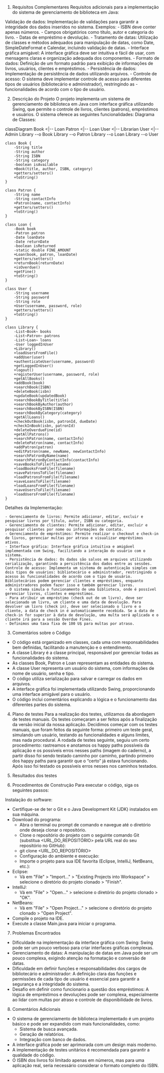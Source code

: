 1. Requisitos Complementares
Requisitos adicionais para a implementação do sistema de gerenciamento de biblioteca em Java:

  Validação de dados: Implementação de validações para garantir a integridade dos dados inseridos no sistema.
  Exemplos:
    - ISBN deve conter apenas números.
    - Campos obrigatórios como título, autor e categoria do livro.
    - Datas de empréstimo e devolução.
    - Tratamento de datas: Utilização de classes e métodos adequados para manipulação de datas, como Date, SimpleDateFormat e Calendar, incluindo validação de datas.
    - Interface gráfica amigável: A interface gráfica deve ser intuitiva e fácil de usar, com mensagens claras e organização adequada dos componentes.
    - Formato de dados: Definição de um formato padrão para exibição de informações de livros, usuários, clientes e empréstimos.
    - Persistência de dados: Implementação de persistência de dados utilizando arquivos.
    - Controle de acesso: O sistema deve implementar controle de acesso para diferentes tipos de usuários (bibliotecário e administrador), restringindo as - funcionalidades de acordo com o tipo de usuário.

2. Descrição do Projeto
O projeto implementa um sistema de gerenciamento de biblioteca em Java com interface gráfica utilizando Swing, que permite o controle de livros, clientes (patrons), empréstimos e usuários. O sistema oferece as seguintes funcionalidades:
Diagrama de Classes:

classDiagram
    Book <|-- Loan
    Patron <|-- Loan
    User <|-- Librarian
    User <|-- Admin
    Library --o Book
    Library --o Patron
    Library --o Loan
    Library --o User

    class Book {
        -String title
        -String author
        -String ISBN
        -String category
        -boolean isAvailable
        +Book(title, author, ISBN, category)
        +getters/setters()
        +toString()
    }

    class Patron {
        -String name
        -String contactInfo
        +Patron(name, contactInfo)
        +getters/setters()
        +toString()
    }

    class Loan {
        -Book book
        -Patron patron
        -Date loanDate
        -Date returnDate
        -boolean isReturned
        -static double FINE_AMOUNT
        +Loan(book, patron, loanDate)
        +getters/setters()
        +returnBook(returnDate)
        +isOverdue()
        +getFine()
        +toString()
    }

    class User {
        -String username
        -String password
        -String role
        +User(username, password, role)
        +getters/setters()
        +toString()
    }

    class Library {
        -List~Book~ books
        -List~Patron~ patrons
        -List~Loan~ loans
        -User loggedInUser
        +Library()
        +loadUsersFromFile()
        +addUser(user)
        +authenticateUser(username, password)
        +getLoggedInUser()
        +logout()
        +registerUser(username, password, role)
        +getAllBooks()
        +addBook(book)
        +searchBook(ISBN)
        +deleteBook(isbn)
        +updateBook(updatedBook)
        +searchBookByTitle(title)
        +searchBookByAuthor(author)
        +searchBookByISBN(ISBN)
        +searchBookByCategory(category)
        +getAllLoans()
        +checkOutBook(isbn, patronId, dueDate)
        +checkInBook(isbn, patronId)
        +deleteOverdueFine(id)
        +getAllPatrons()
        +searchPatron(name, contactInfo)
        +deletePatron(name, contactInfo)
        +addPatron(patron)
        +editPatron(name, newName, newContactInfo)
        +searchPatronByName(name)
        +searchPatronByContactInfo(contactInfo)
        +saveBooksToFile(filename)
        +loadBooksFromFile(filename)
        +savePatronsToFile(filename)
        +loadPatronsFromFile(filename)
        +saveLoansToFile(filename)
        +loadLoansFromFile(filename)
        +saveUsersToFile(filename)
        +loadUsersFromFile(filename)
    }

  Detalhes da Implementação:

    - Gerenciamento de livros: Permite adicionar, editar, excluir e pesquisar livros por título, autor, ISBN ou categoria.
    - Gerenciamento de clientes: Permite adicionar, editar, excluir e pesquisar clientes por nome ou informações de contato.
    - Gerenciamento de empréstimos: Permite realizar o checkout e check-in de livros, gerenciar multas por atraso e visualizar empréstimos ativos.
    - Interface gráfica: Interface gráfica intuitiva e amigável implementada com Swing, facilitando a interação do usuário com o sistema.
    - Persistência de dados: Os dados são salvos em arquivos utilizando serialização, garantindo a persistência dos dados entre as sessões.
    Controle de acesso: Implementa um sistema de autenticação simples com dois tipos de usuários: bibliotecário e administrador, restringindo o acesso às funcionalidades de acordo com o tipo de usuário. Bibliotecários podem gerenciar clientes e empréstimos, enquanto administradores podem fazer isso e também gerenciar livros.
    - O sistema simula o funcionamento de uma biblioteca, onde é possível gerenciar livros, clientes e empréstimos.
    - Para atribuir um empréstimo (check out de um livro), deve ser selecionado um livro, um cliente e uma data de devolução. Para devolver um livro (check in), deve ser selecionado o livro e o cliente, a data de check in é automaticamente recebida. Se a data de check-in for superior à data de devolução, uma multa será aplicada e o cliente irá para a sessão Overdue Fines.
    - Definimos uma taxa fixa de 100 U$ para multas por atraso.

3. Comentários sobre o Código
- O código está organizado em classes, cada uma com responsabilidades bem definidas, facilitando a manutenção e o entendimento.
- A classe Library é a classe principal, responsável por gerenciar todas as funcionalidades do sistema.
- As classes Book, Patron e Loan representam as entidades do sistema.
- A classe User representa um usuário do sistema, com informações de nome de usuário, senha e tipo.
- O código utiliza serialização para salvar e carregar os dados em arquivos.
- A interface gráfica foi implementada utilizando Swing, proporcionando uma interface amigável para o usuário.
- O código inclui comentários explicando a lógica e o funcionamento das diferentes partes do sistema.

4. Plano de testes
  Para a realização dos testes, utilizamos da abordagem de testes manuais. Os testes começaram a ser feitos após a finalização da versão inicial da nossa aplicação. Decidimos começar com os testes manuais, que foram feitos da seguinte forma: primeiro um teste geral, simulando um usuário, testando as funcionalidades e alguns limites, mas nada procedural. A rodada de testes seguinte, seguiu um certo procedimento: rastreamos e anotamos os happy paths possíveis da aplicação e os possíveis erros nesses paths (imagem do caderno), a partir disso foi sendo testado caminho por caminho, partindo primeiro dos happy paths para garantir que o “certo” já estava funcionando. Após isso foi testado os possíveis erros nesses nos caminhos testados.
5. Resultados dos testes

6. Procedimentos de Construção
Para executar o código, siga os seguintes passos:

  Instalação do software:
  - Certifique-se de ter o Git e o Java Development Kit (JDK) instalados em sua máquina.
  - Download do programa:
    - Abra o terminal ou prompt de comando e navegue até o diretório onde deseja clonar o repositório.
    - Clone o repositório do projeto com o seguinte comando Git (substitua <URL_DO_REPOSITÓRIO> pela URL real do seu repositório no GitHub):
    - git clone <URL_DO_REPOSITÓRIO>
    - Configuração do ambiente e execução:
    - Importe o projeto para sua IDE favorita (Eclipse, IntelliJ, NetBeans, etc.):
  - Eclipse:
    - Vá em "File" > "Import..." > "Existing Projects into Workspace" > selecione o diretório do projeto clonado > "Finish".
  - IntelliJ:
    - Vá em "File" > "Open..." > selecione o diretório do projeto clonado > "OK".
  - NetBeans:
    - Vá em "File" > "Open Project..." > selecione o diretório do projeto clonado > "Open Project".
  - Compile o projeto na IDE.
  - Execute a classe Main.java para iniciar o programa.

7. Problemas Encontrados
  - Dificuldade na implementação da interface gráfica com Swing: Swing pode ser um pouco verboso para criar interfaces gráficas complexas.
  - Gerenciamento de datas: A manipulação de datas em Java pode ser um pouco complexa, exigindo atenção na formatação e conversão de datas.
  - Dificuldade em definir funções e responsabilidades dos cargos de bibliotecário e administrador: A definição clara das funções e permissões de cada tipo de usuário é essencial para garantir a segurança e a integridade do sistema.
  - Desafio em definir como funcionario a questão dos empréstimos: A lógica de empréstimos e devoluções pode ser complexa, especialmente ao lidar com multas por atraso e controle de disponibilidade de livros.

8. Comentários Adicionais
  - O sistema de gerenciamento de biblioteca implementado é um projeto básico e pode ser expandido com mais funcionalidades, como:
    - Sistema de busca avançada.
    - Geração de relatórios.
    - Integração com banco de dados.
  - A interface gráfica pode ser aprimorada com um design mais moderno.
  - A implementação de testes unitários é recomendada para garantir a qualidade do código.
  - O ISBN dos livros foi limitado apenas em números, mas para uma aplicação real, seria necessário considerar o formato completo do ISBN.
